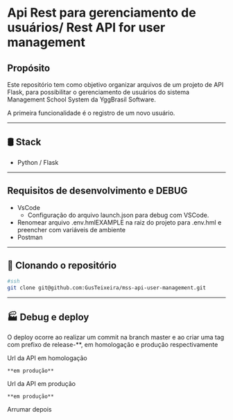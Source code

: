 # Api Rest para gerenciamento de usuários/ Rest API for user management


## Propósito
Este repositório tem como objetivo organizar arquivos de um projeto de API Flask, para possibilitar o gerenciamento de usuários do sistema Management School System da YggBrasil Software.

A primeira funcionalidade é o registro de um novo usuário.

---
## 🛢️ Stack
- Python / Flask


---
## Requisitos de desenvolvimento e DEBUG

- VsCode
    - Configuração do arquivo launch.json para debug com VSCode.
- Renomear arquivo .env.hmlEXAMPLE na raiz do projeto para .env.hml e preencher com variáveis de ambiente
- Postman


---
## 🐑 Clonando o repositório

``` bash
#ssh
git clone git@github.com:GusTeixeira/mss-api-user-management.git
```
---
## 🏭 Debug e deploy

O deploy ocorre ao realizar um commit na branch master e ao criar uma tag com prefixo de release-**, em homologação e produção respectivamente 


Url da API em homologação

```
**em produção**
```

Url da API em produção

```
**em produção**
```

Arrumar depois
